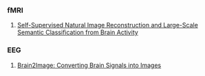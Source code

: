 
### fMRI
1. [Self-Supervised Natural Image Reconstruction and Large-Scale Semantic Classification from Brain Activity](https://www.sciencedirect.com/science/article/pii/S105381192200249X)



### EEG
1. [Brain2Image: Converting Brain Signals into Images](https://dl.acm.org/doi/abs/10.1145/3123266.3127907)
